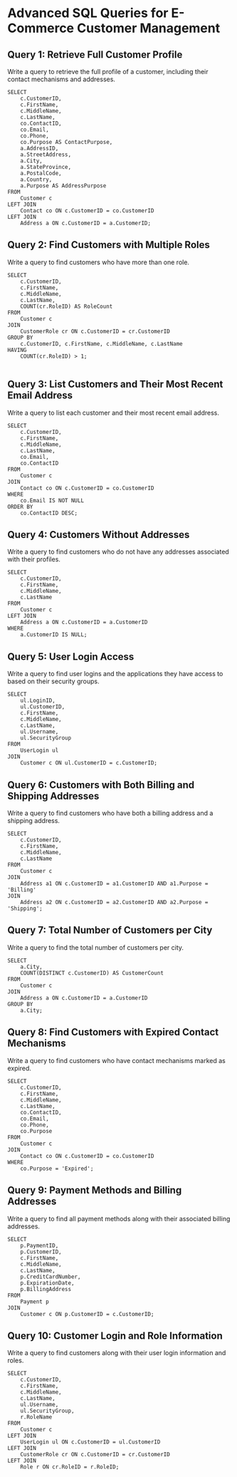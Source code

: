 # Advanced SQL Queries for E-Commerce Customer Management

## Query 1: Retrieve Full Customer Profile
Write a query to retrieve the full profile of a customer, including their contact mechanisms and addresses.

```
SELECT 
    c.CustomerID, 
    c.FirstName, 
    c.MiddleName, 
    c.LastName, 
    co.ContactID,
    co.Email, 
    co.Phone, 
    co.Purpose AS ContactPurpose,
    a.AddressID, 
    a.StreetAddress, 
    a.City, 
    a.StateProvince, 
    a.PostalCode, 
    a.Country, 
    a.Purpose AS AddressPurpose
FROM 
    Customer c
LEFT JOIN 
    Contact co ON c.CustomerID = co.CustomerID
LEFT JOIN 
    Address a ON c.CustomerID = a.CustomerID;
```

## Query 2: Find Customers with Multiple Roles
Write a query to find customers who have more than one role.
```
SELECT 
    c.CustomerID, 
    c.FirstName, 
    c.MiddleName, 
    c.LastName, 
    COUNT(cr.RoleID) AS RoleCount
FROM 
    Customer c
JOIN 
    CustomerRole cr ON c.CustomerID = cr.CustomerID
GROUP BY 
    c.CustomerID, c.FirstName, c.MiddleName, c.LastName
HAVING 
    COUNT(cr.RoleID) > 1;


```

## Query 3: List Customers and Their Most Recent Email Address
Write a query to list each customer and their most recent email address.
```
SELECT 
    c.CustomerID, 
    c.FirstName, 
    c.MiddleName, 
    c.LastName, 
    co.Email, 
    co.ContactID
FROM 
    Customer c
JOIN 
    Contact co ON c.CustomerID = co.CustomerID
WHERE 
    co.Email IS NOT NULL
ORDER BY 
    co.ContactID DESC;
```

## Query 4: Customers Without Addresses
Write a query to find customers who do not have any addresses associated with their profiles.
```
SELECT 
    c.CustomerID, 
    c.FirstName, 
    c.MiddleName, 
    c.LastName
FROM 
    Customer c
LEFT JOIN 
    Address a ON c.CustomerID = a.CustomerID
WHERE 
    a.CustomerID IS NULL;
```

## Query 5: User Login Access
Write a query to find user logins and the applications they have access to based on their security groups.
```
SELECT 
    ul.LoginID, 
    ul.CustomerID, 
    c.FirstName, 
    c.MiddleName, 
    c.LastName, 
    ul.Username, 
    ul.SecurityGroup
FROM 
    UserLogin ul
JOIN 
    Customer c ON ul.CustomerID = c.CustomerID;
```


## Query 6: Customers with Both Billing and Shipping Addresses
Write a query to find customers who have both a billing address and a shipping address.
```
SELECT 
    c.CustomerID, 
    c.FirstName, 
    c.MiddleName, 
    c.LastName
FROM 
    Customer c
JOIN 
    Address a1 ON c.CustomerID = a1.CustomerID AND a1.Purpose = 'Billing'
JOIN 
    Address a2 ON c.CustomerID = a2.CustomerID AND a2.Purpose = 'Shipping';
```

## Query 7: Total Number of Customers per City
Write a query to find the total number of customers per city.
```
SELECT 
    a.City, 
    COUNT(DISTINCT c.CustomerID) AS CustomerCount
FROM 
    Customer c
JOIN 
    Address a ON c.CustomerID = a.CustomerID
GROUP BY 
    a.City;
```

## Query 8: Find Customers with Expired Contact Mechanisms
Write a query to find customers who have contact mechanisms marked as expired.
```
SELECT 
    c.CustomerID, 
    c.FirstName, 
    c.MiddleName, 
    c.LastName, 
    co.ContactID, 
    co.Email, 
    co.Phone, 
    co.Purpose
FROM 
    Customer c
JOIN 
    Contact co ON c.CustomerID = co.CustomerID
WHERE 
    co.Purpose = 'Expired';
```

## Query 9: Payment Methods and Billing Addresses
Write a query to find all payment methods along with their associated billing addresses.
```
SELECT 
    p.PaymentID, 
    p.CustomerID, 
    c.FirstName, 
    c.MiddleName, 
    c.LastName, 
    p.CreditCardNumber, 
    p.ExpirationDate, 
    p.BillingAddress
FROM 
    Payment p
JOIN 
    Customer c ON p.CustomerID = c.CustomerID;
```

## Query 10: Customer Login and Role Information
Write a query to find customers along with their user login information and roles.
```
SELECT 
    c.CustomerID, 
    c.FirstName, 
    c.MiddleName, 
    c.LastName, 
    ul.Username, 
    ul.SecurityGroup, 
    r.RoleName
FROM 
    Customer c
LEFT JOIN 
    UserLogin ul ON c.CustomerID = ul.CustomerID
LEFT JOIN 
    CustomerRole cr ON c.CustomerID = cr.CustomerID
LEFT JOIN 
    Role r ON cr.RoleID = r.RoleID;
```